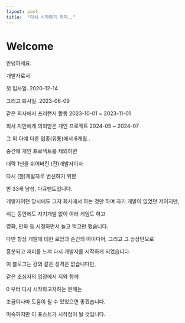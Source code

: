 ```yaml
---
layout: post
title:  "다시 시작하기 까지.."
---
```


# Welcome

안녕하세요.


개발자로서

첫 입사일. 2020-12-14

그리고 퇴사일. 2023-06-09


같은 회사에서 프리랜서 활동 2023-10-01 ~ 2023-11-01

회사 지인에게 의뢰받은 개인 프로젝트 2024-05 ~ 2024-07


그 외 아예 다른 업종(유통)에서 6개월..


중간에 개인 프로젝트를 제외하면

대략 1년을 쉬어버린 (전)개발자이자


다시 (현)개발자로 변신하기 위한

만 33세 남성, 다큐멘트입니다.


개발자이던 당시에도 그저 회사에서 하는 것만 하며 자기 개발이 없었던 저이지만,


쉬는 동안에도 자기개발 없이 여러 게임도 하고

영화, 만화 등 시청하면서 놀고 먹고만 했습니다.


다만 항상 개발에 대한 로망과 순간의 아이디어, 그리고 그 상상만으로

흥분되고 재미를 느껴 다시 개발자를 시작하게 되었습니다.


이 블로그는 강의 같은 성격은 없습니다만,

같은 초심자의 입장에서 저와 함께

0 부터 다시 시작하고자하는 분께는

조금이나마 도움이 될 수 있었으면 좋겠습니다.


미숙하지만 이 포스트가 시작점이 될 것입니다.
